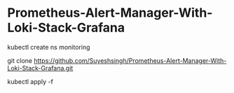 # Prometheus-Alert-Manager-With-Loki-Stack-Grafana


kubectl create ns monitoring

git clone https://github.com/Suyeshsingh/Prometheus-Alert-Manager-With-Loki-Stack-Grafana.git

kubectl apply -f 
